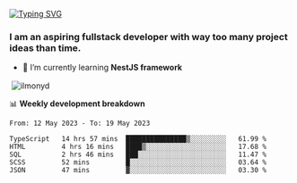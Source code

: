 [![Typing SVG](https://readme-typing-svg.herokuapp.com?color=%23e07a5f&size=40&center=false&vCenter=true&multiline=true&width=900&height=70&lines=Hi%2C+my+name+is+Oleg)](https://git.io/typing-svg)

<h3>
  I am an aspiring fullstack developer with way too many project ideas than time.</h3>

- 🌱 I’m currently learning **NestJS framework**

<p align="left">
</p>






<p>&nbsp;<img align="center" src="https://github-readme-stats.vercel.app/api?username=ilmonyd&show_icons=true&theme=calm&locale=en" alt="ilmonyd" /></p>


📊 **Weekly development breakdown**
<!--START_SECTION:waka-->

```text
From: 12 May 2023 - To: 19 May 2023

TypeScript   14 hrs 57 mins  ███████████████▒░░░░░░░░░   61.99 %
HTML         4 hrs 16 mins   ████▒░░░░░░░░░░░░░░░░░░░░   17.68 %
SQL          2 hrs 46 mins   ███░░░░░░░░░░░░░░░░░░░░░░   11.47 %
SCSS         52 mins         █░░░░░░░░░░░░░░░░░░░░░░░░   03.64 %
JSON         47 mins         ▓░░░░░░░░░░░░░░░░░░░░░░░░   03.30 %
```

<!--END_SECTION:waka-->

